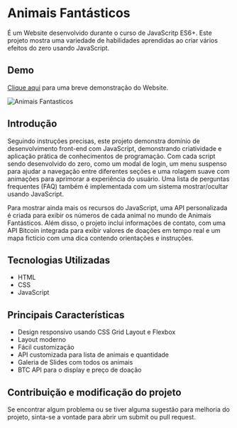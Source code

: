 # Animais Fantásticos

É um Website desenvolvido durante o curso de JavaScritp ES6+. Este projeto mostra uma variedade de habilidades aprendidas ao criar vários efeitos do zero usando JavaScript.

## Demo

[Clique aqui](https://jrs-neto.github.io/animais-fantasticos/) para uma breve demonstração do Website.

![Animais Fantasticos](./img/screenshot.gif)

## Introdução

Seguindo instruções precisas, este projeto demonstra domínio de desenvolvimento front-end com JavaScript, demonstrando criatividade e aplicação prática de conhecimentos de programação. Com cada script sendo desenvolvido do zero, como um modal de login, um menu suspenso para ajudar a navegação entre diferentes seções e uma rolagem suave com animações para aprimorar a experiência do usuário. Uma lista de perguntas frequentes (FAQ) também é implementada com um sistema mostrar/ocultar usando JavaScript.

Para mostrar ainda mais os recursos do JavaScript, uma API personalizada é criada para exibir os números de cada animal no mundo de Animais Fantásticos. Além disso, o projeto inclui informações de contato, com uma API Bitcoin integrada para exibir valores de doações em tempo real e um mapa fictício com uma dica contendo orientações e instruções.

## Tecnologias Utilizadas

- HTML
- CSS
- JavaScript

## Principais Características

- Design responsivo usando CSS Grid Layout e Flexbox
- Layout moderno
- Fácil customização
- API customizada para lista de animais e quantidade
- Galeria de Slides com todos os animais
- BTC API para o display e preço de doação

## Contribuição e modificação do projeto

Se encontrar algum problema ou se tiver alguma sugestão para melhoria do projeto, sinta-se a vontade para abrir um submit ou pull request.
